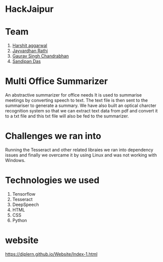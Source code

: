 # HackJaipur

# Team
1. <a href="https://github.com/harshitaggarwal01">Harshit aggarwal</a>
2. <a href="https://github.com/ComputerScientist-01">Jayvardhan Rathi</a>
3. <a href="https://github.com/Gauravchandrabhan">Gaurav Singh Chandrabhan</a>
4. <a href="https://github.com/sandip2224">Sandipan Das</a>

# Multi Office Summarizer
An abstractive summarizer for office needs
It is used to summarise meetings by converting speech to text. The text file is then sent to the summariser to generate a summary. We have also built an optical charcter recognition system so that we can extract text data from pdf and convert it to a txt file and this txt file will also be fed to the summarizer.

# Challenges we ran into
Running the Tesseract and other related libraies we ran into dependency issues and finally we overcame it by using Linux and was not working with Windows.

# Technologies we used
1. Tensorflow
2. Tesseract
3. DeepSpeech
4. HTML
5. CSS
6. Python

# website
https://diplern.github.io/Website/Index-1.html
